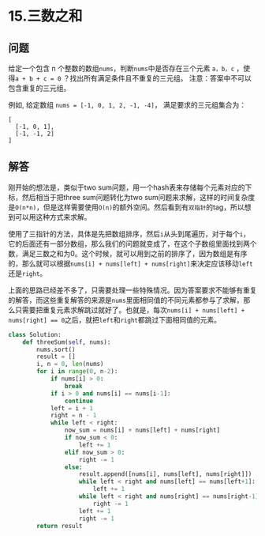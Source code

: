 # 15.三数之和

## 问题
给定一个包含 n 个整数的数组`nums`，判断`nums`中是否存在三个元素 `a，b，c` ，使得`a + b + c = 0` ？找出所有满足条件且不重复的三元组。
注意：答案中不可以包含重复的三元组。

例如, 给定数组 `nums = [-1, 0, 1, 2, -1, -4]`，
满足要求的三元组集合为：
```
[
  [-1, 0, 1],
  [-1, -1, 2]
]
```

## 解答
刚开始的想法是，类似于two sum问题，用一个hash表来存储每个元素对应的下标，然后相当于把three sum问题转化为two sum问题来求解，这样的时间复杂度是`O(n*n)`，但是这样需要使用`O(n)`的额外空间。然后看到有`双指针`的tag，所以想到可以用这种方式来求解。

使用了三指针的方法，具体是先把数组排序，然后`i`从头到尾遍历，对于每个`i`，它的后面还有一部分数组，那么我们的问题就变成了，在这个子数组里面找到两个数，满足三数之和为0。这个时候，就可以用到之前的排序了，因为数组是有序的，那么就可以根据`nums[i] + nums[left] + nums[right]`来决定应该移动`left`还是`right`。

上面的思路已经差不多了，只需要处理一些特殊情况。因为答案要求不能够有重复的解答，而这些重复解答的来源是`nums`里面相同值的不同元素都参与了求解，那么只需要把重复元素求解跳过就好了。也就是，每次`nums[i] + nums[left] + nums[right] == 0`之后，就把`left`和`right`都跳过下面相同值的元素。

```python
class Solution:
    def threeSum(self, nums):
        nums.sort()
        result = []
        i, n = 0, len(nums)
        for i in range(0, n-2):
            if nums[i] > 0:
                break
            if i > 0 and nums[i] == nums[i-1]:
                continue
            left = i + 1
            right = n - 1
            while left < right:
                now_sum = nums[i] + nums[left] + nums[right]
                if now_sum < 0:
                    left += 1
                elif now_sum > 0:
                    right -= 1
                else:
                    result.append([nums[i], nums[left], nums[right]])
                    while left < right and nums[left] == nums[left+1]:
                        left += 1
                    while left < right and nums[right] == nums[right-1]:
                        right -= 1
                    left += 1
                    right -= 1
        return result
```
